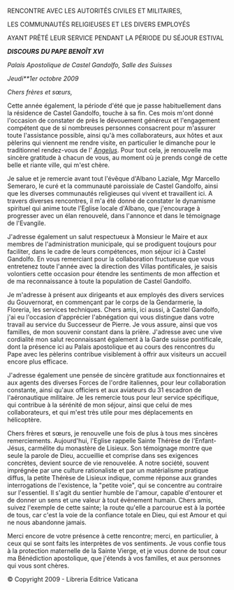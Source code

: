RENCONTRE AVEC LES AUTORITÉS CIVILES ET MILITAIRES,

LES COMMUNAUTÉS RELIGIEUSES ET LES DIVERS EMPLOYÉS

AYANT PRÊTÉ LEUR SERVICE PENDANT LA PÉRIODE DU SÉJOUR ESTIVAL

***DISCOURS*** ***DU PAPE BENOÎT XVI***

*Palais Apostolique de Castel Gandolfo, Salle des Suisses*

*Jeudi**1er octobre 2009*

*Chers frères et sœurs,*

Cette année également, la période d'été que je passe habituellement dans la résidence de Castel Gandolfo, touche à sa fin. Ces mois m'ont donné l'occasion de constater de près le dévouement généreux et l'engagement compétent que de si nombreuses personnes consacrent pour m'assurer toute l'assistance possible, ainsi qu'à mes collaborateurs, aux hôtes et aux pèlerins qui viennent me rendre visite, en particulier le dimanche pour le traditionnel rendez-vous de l' *[Angelus](/content/benedict-xvi/fr/angelus/2009/index.html)*. Pour tout cela, je renouvelle ma sincère gratitude à chacun de vous, au moment où je prends congé de cette belle et riante ville, qui m'est chère.

Je salue et je remercie avant tout l'évêque d'Albano Laziale, Mgr Marcello Semeraro, le curé et la communauté paroissiale de Castel Gandolfo, ainsi que les diverses communautés religieuses qui vivent et travaillent ici. A travers diverses rencontres, il m'a été donné de constater le dynamisme spirituel qui anime toute l'Eglise locale d'Albano, que j'encourage à progresser avec un élan renouvelé, dans l'annonce et dans le témoignage de l'Evangile.

J'adresse également un salut respectueux à Monsieur le Maire et aux membres de l'administration municipale, qui se prodiguent toujours pour faciliter, dans le cadre de leurs compétences, mon séjour ici à Castel Gandolfo. En vous remerciant pour la collaboration fructueuse que vous entretenez toute l'année avec la direction des Villas pontificales, je saisis volontiers cette occasion pour étendre les sentiments de mon affection et de ma reconnaissance à toute la population de Castel Gandolfo.

Je m'adresse à présent aux dirigeants et aux employés des divers services du Gouvernorat, en commençant par le corps de la Gendarmerie, la Floreria, les services techniques. Chers amis, ici aussi, à Castel Gandolfo, j'ai eu l'occasion d'apprécier l'abnégation qui vous distingue dans votre travail au service du Successeur de Pierre. Je vous assure, ainsi que vos familles, de mon souvenir constant dans la prière. J'adresse avec une vive cordialité mon salut reconnaissant également à la Garde suisse pontificale, dont la présence ici au Palais apostolique et au cours des rencontres du Pape avec les pèlerins contribue visiblement à offrir aux visiteurs un accueil encore plus efficace.

J'adresse également une pensée de sincère gratitude aux fonctionnaires et aux agents des diverses Forces de l'ordre italiennes, pour leur collaboration constante, ainsi qu'aux officiers et aux aviateurs du 31 escadron de l'aéronautique militaire. Je les remercie tous pour leur service spécifique, qui contribue à la sérénité de mon séjour, ainsi que celui de mes collaborateurs, et qui m'est très utile pour mes déplacements en hélicoptère.

Chers frères et sœurs, je renouvelle une fois de plus à tous mes sincères remerciements. Aujourd'hui, l'Eglise rappelle Sainte Thérèse de l'Enfant-Jésus, carmélite du monastère de Lisieux. Son témoignage montre que seule la parole de Dieu, accueillie et comprise dans ses exigences concrètes, devient source de vie renouvelée. A notre société, souvent imprégnée par une culture rationaliste et par un matérialisme pratique diffus, la petite Thérèse de Lisieux indique, comme réponse aux grandes interrogations de l'existence, la "petite voie", qui se concentre au contraire sur l'essentiel. Il s'agit du sentier humble de l'amour, capable d'entourer et de donner un sens et une valeur à tout événement humain. Chers amis, suivez l'exemple de cette sainte; la route qu'elle a parcourue est à la portée de tous, car c'est la voie de la confiance totale en Dieu, qui est Amour et qui ne nous abandonne jamais.

Merci encore de votre présence à cette rencontre; merci, en particulier, à ceux qui se sont faits les interprètes de vos sentiments. Je vous confie tous à la protection maternelle de la Sainte Vierge, et je vous donne de tout cœur ma Bénédiction apostolique, que j'étends à vos familles, et aux personnes qui vous sont chères.

© Copyright 2009 - Libreria Editrice Vaticana